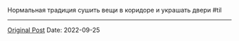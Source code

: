 Нормальная традиция сушить вещи в коридоре и украшать двери #til

---
[Original Post](https://t.me/lev2tarragona/234)
Date: 2022-09-25
